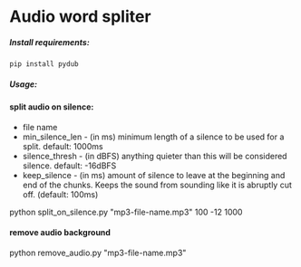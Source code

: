 # Audio word spliter

##### Install requirements:

`pip install pydub`


##### Usage:

#### split audio on silence:
  * file name
  * min_silence_len - (in ms) minimum length of a silence to be used for a split. default: 1000ms
  * silence_thresh - (in dBFS) anything quieter than this will be considered silence. default: -16dBFS
  * keep_silence - (in ms) amount of silence to leave at the beginning and end of the chunks. Keeps the sound from sounding like it is abruptly cut off. (default: 100ms)

python split_on_silence.py "mp3-file-name.mp3" 100 -12 1000



#### remove audio background

python remove_audio.py "mp3-file-name.mp3"